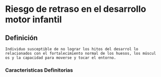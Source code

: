 # Riesgo de retraso en el desarrollo motor infantil
## Definición
	Individuo susceptible de no lograr los hitos del desarrol lo relacionados con el fortalecimiento normal de los huesos, los múscul os y la capacidad para moverse y tocar el entorno.

### Caracteristicas Definitorias


